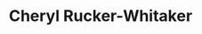 ---
layout: layouts/profile.liquid
title: Cheryl Rucker-Whitaker
id: cheryl_ruckerwhitaker
first: Cheryl
middle: 
last: Rucker-Whitaker
suffix: 
currentTitle: President Illinois Region
currentOrg: CINQCARE
bio: <br />Cheryl Rucker-Whitaker is the President of CINQCARE Illinois. CINQCARE is a national company focused on “care where you live” for black and brown populations and anyone who needs us. As a physician, Dr. Rucker-Whitaker is able to bring learned insight from her experience about opportunities to support transitions of care from the hospital and facilitate successful post-acute transitions of care. As an intentional entrepreneur, Dr. Rucker-Whitaker is expert in translating epidemiologic, acute care and social determinants of health data to services that meet client needs. Dr. Rucker-Whitaker was co-founder of a Medicaid managed care company that grew to 200 employees, 300million in revenue, developed an integrated care management technology platform, and designed urban care management models to service some of Chicago’s most disadvantaged communities. <br />Dr. Rucker-Whitaker is an active entrepreneur, advisor, and board member. She co-founded a company focused on patient engagement for the hard to reach. She is an advisor to Health2047, Inc. a venture studio, and Health 2047 Capital Partners, a venture fund, both wholly owned subsidiaries of the American Medical Association. She serves as an Independent Board member of Equality Health, a Senior Clinical Advisor to BexaHealth, an innovative technology focused on expanding access to breast cancer screening, and an advisor to Nest Health, a start up focused on managing maternal morbidity and mortality in African American populations. <br />Dr. Rucker-Whitaker is a member of The Chicago Network, The Economic Club of Chicago, Women’s Business Leaders of the US, and a Fellow of the American College of Physicians. She is former President and Chair of Board of Governors of the Institute of Medicine Chicago and former Chair of the Illinois State Medicaid Advisory Committee. She sits on the Dean’s Advisory Council for Emory College of Emory University. She is a graduate of Emory University, Washington University School of Medicine, and the Harvard School of Public Health. She did her internship in internal medicine at Stanford University Medical Center and residency in primary care internal medicine at the University of California San Francisco. She is a frequent medical contributor for WVONAM-1690 radio.<br />She is a wife and mother of 2 teens and 2 doodles. She loves talking about raising resilient children, wine tasting, playing scrabble, wordle, and learning to use her crockpot.
linkedin: https://www.linkedin/in/drcherylruckerwhitaker
tiktok: 
twitter: 
aboutme: 
insta: 
orgURL: 
snapchat: 
personalURL: 
smallHeadshotURL: assets/images/headshots/24_Rucker%20Whitaker%20Headshot%202022_3335_converted_scaled.avif
originalHeadshotURL: assets/images/headshots/24_Rucker%20Whitaker%20Headshot%202022_3335_converted_scaled.avif
tags-experience: 
 - B2B
 - Business Development
 - Corporate Development
 - Governance
 - HR / Human Resources
 - Mergers & Acquisitions
 - P&L&#58; $0-$500M
 - Private Companies
 - Public Companies
 - Transformational and Growth
 - Venture Capital
 - Business Development
 - Corporate Development
 - Digital Transformation
 - Governance
 - HR / Human Resources
 - P&L&#58; $0-$500M
 - Private Companies
 - Public Companies
 - Transformational and Growth
 - Venture Capital
tags-current-industries: 
 - Ambulatory Health Care Services
 - Consulting
 - Corporate Directorships
 - Education and Health Services
 - Finance and Insurance
 - Government
 - Health Care and Social Assistance
 - Human Services
 - Private Equity
 - Venture Capital
tags-current-position: 
 - President
tags-past-industries: 
 - Ambulatory Health Care Services
 - Consulting
 - Education and Health Services
 - Finance and Insurance
 - Government
 - Health Care and Social Assistance
 - Hospitals
 - Human Services
 - Private Equity
 - Technology
 - Venture Capital
tags-past-position: 
 - CEO / Chief Executive Officer
 - Chairman
 - CME / Chief Medical Officer
 - Founder
 - President
tags-current-board-service: 
    - Nonprofit
    - VC
    - Private Equity
tags-past-board-service: 
    - Nonprofit
    - VC
boards-current-corporate-private: 
boards-current-corporate-public: 
boards-current-nonprofit: 
 - Emory College Deans Advisory Council, 
 - Hyde Park Jazz Festival, 
boards-current-privateequity: 
 - Equality Health, Inc., 
boards-current-spac: 
boards-current-vc: 
 - Resilient Health, Inc. Advisory Board, 
 - Nest Health, Inc. Advisory Board, 
 - Bexa Health Advisory Board, 
boards-past-corporate-private: 
boards-past-corporate-public: 
boards-past-nonprofit: 
 - Institute of Medicine of Chicago, 
 - Loyola University Board of Regents, 
boards-past-privateequity: 
boards-past-spac: 
boards-past-vc: 
 - NextLevel Health Partners, Inc., 
---